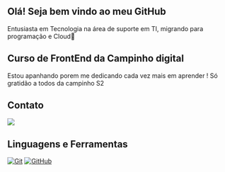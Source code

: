 ## Olá! Seja bem vindo ao meu GitHub 
Entusiasta em Tecnologia na área de suporte em TI, migrando para programação e Cloud💭

## Curso de FrontEnd da Campinho digital
Estou apanhando porem me dedicando cada vez mais em aprender ! Só gratidão a todos da campinho S2
     
## Contato
<div> 
 <a href="https://www.linkedin.com/in/jestrefezza" target="_blank"><img src="https://img.shields.io/badge/-LinkedIn-%230077B5?style=for-the-badge&logo=linkedin&logoColor=white" target="_blank"></a> 
</div> 

## Linguagens e Ferramentas
   [![Git](https://img.shields.io/badge/Git-000?style=for-the-badge&logo=git&logoColor=E94D5F)](https://git-scm.com/doc) 
   [![GitHub](https://img.shields.io/badge/GitHub-000?style=for-the-badge&logo=github&logoColor=30A3DC)](https://docs.github.com/)


